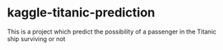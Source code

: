 # kaggle-titanic-prediction
This is a project which predict the possibility of a passenger in the Titanic ship surviving or not

